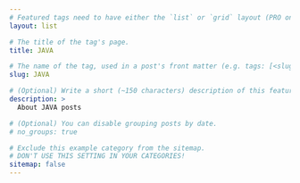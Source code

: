 ```yaml
---
# Featured tags need to have either the `list` or `grid` layout (PRO only).
layout: list

# The title of the tag's page.
title: JAVA

# The name of the tag, used in a post's front matter (e.g. tags: [<slug>]).
slug: JAVA

# (Optional) Write a short (~150 characters) description of this featured tag.
description: >
  About JAVA posts

# (Optional) You can disable grouping posts by date.
# no_groups: true

# Exclude this example category from the sitemap.
# DON'T USE THIS SETTING IN YOUR CATEGORIES!
sitemap: false
---
```

